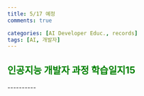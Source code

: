 ```yaml
---
title: 5/17 예정
comments: true

categories: [AI Developer Educ., records]
tags: [AI, 개발자]
---
```


<h2><span style="color:green"> 
인공지능 개발자 과정 학습일지15 </span></h2>
----------

